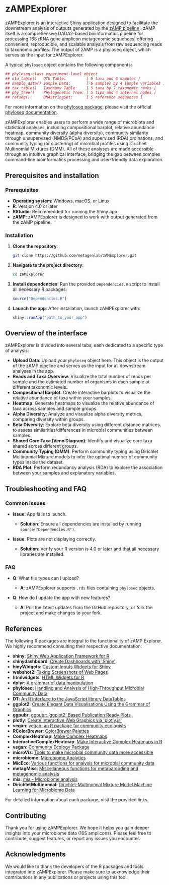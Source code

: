 # zAMPExplorer
zAMPExplorer is an interactive Shiny application designed to facilitate the downstream analysis of outputs generated by the [zAMP pipeline](https://zamp.readthedocs.io/en/latest/) . zAMP itself is a comprehensive DADA2-based bioinformatics pipeline for processing 16S rRNA gene amplicon metagenomic sequences, offering convenient, reproducible, and scalable analysis from raw sequencing reads to taxonomic profiles. The output of zAMP is a phyloseq object, which serves as the input for zAMPExplorer.

A typical `phyloseq` object contains the following components:

```r
## phyloseq-class experiment-level object
## otu_table()   OTU Table:         [ 5 taxa and 6 samples ]
## sample_data() Sample Data:       [ 6 samples by 4 sample variables ]
## tax_table()   Taxonomy Table:    [ 5 taxa by 7 taxonomic ranks ]
## phy_tree()    Phylogenetic Tree: [ 5 tips and 4 internal nodes ]
## refseq()      DNAStringSet:      [ 5 reference sequences ]
```

For more information on the [phyloseq package](https://rdrr.io/bioc/phyloseq/man/phyloseq-package.html), please visit the official [phyloseq documentation](https://rdrr.io/bioc/phyloseq/man/phyloseq.html).


zAMPExplorer enables users to perform a wide range of microbiota and statistical analyses, including compositional barplot, relative abundance heatmap, community diversity (alpha diversity), community similarity through unsupervised (NMDS/PCoA) and supervised (RDA) ordinations, and community typing (or clustering) of microbial profiles using Dirichlet Multinomial Mixtures (DMM). All of these analyses are made accessible through an intuitive graphical interface, bridging the gap between complex command-line bioinformatics processing and user-friendly data exploration.


## Prerequisites and installation

### Prerequisites

- **Operating system**: Windows, macOS, or Linux
- **R**: Version 4.0 or later
- **RStudio**: Recommended for running the Shiny app
- **zAMP**: zAMPExplorer is designed to work with output generated from the zAMP pipeline.

### Installation

1. **Clone the repository**:
   ```bash
   git clone https://github.com/metagenlab/zAMExplorer.git
   ```
2. **Navigate to the project directory**:
   ```bash
   cd zAMExplorer
   ```
3. **Install dependencies**:
   Run the provided `Dependencies.R` script to install all necessary R packages:
   ```r
   source("Dependencies.R")
   ```

4. **Launch the app**:
   After installation, launch zAMPExplorer with:
   ```r
   shiny::runApp("path_to_your_app")
   ```


## Overview of the interface

zAMPExplorer is divided into several tabs, each dedicated to a specific type of analysis:

- **Upload Data**: Upload your `phyloseq` object here. This object is the output of the zAMP pipeline and serves as the input for all downstream analyses in the app.
- **Reads and Taxa Overview**: Visualize the total number of reads per sample and the estimated number of organisms in each sample at different taxonomic levels.
- **Compositional Barplot**: Create interactive barplots to visualize the relative abundance of taxa within your samples.
- **Heatmap**: Generate heatmaps to visualize the relative abundance of taxa across samples and sample groups.
- **Alpha Diversity**: Analyze and visualize alpha diversity metrics, comparing diversity within groups.
- **Beta Diversity**: Explore beta diversity using different distance matrices to assess similarities/differences in microbial communities between samples.
- **Shared Core Taxa (Venn Diagram)**: Identify and visualize core taxa shared across different groups.
- **Community Typing (DMM)**: Perform community typing using Dirichlet Multinomial Mixture models to infer the optimal number of community types inside the dataset.
- **RDA Plot**: Perform redundancy analysis (RDA) to explore the association between your samples and explanatory variables.


## Troubleshooting and FAQ

### Common issues

- **Issue**: App fails to launch.
  - **Solution**: Ensure all dependencies are installed by running `source("Dependencies.R")`.

- **Issue**: Plots are not displaying correctly.
  - **Solution**: Verify your R version is 4.0 or later and that all necessary libraries are installed.

### FAQ

- **Q**: What file types can I upload?
  - **A**: zAMPExplorer supports `.rds` files containing `phyloseq` objects.

- **Q**: How do I update the app with new features?
  - **A**: Pull the latest updates from the GitHub repository, or fork the project and make changes to your fork.


## References

The following R packages are integral to the functionality of zAMP Explorer. We highly recommend consulting their respective documentation:

- **shiny**: [Shiny Web Application Framework for R](https://CRAN.R-project.org/package=shiny)
- **shinydashboard**: [Create Dashboards with 'Shiny'](https://CRAN.R-project.org/package=shinydashboard)
- **hinyWidgets**: [Custom Inputs Widgets for Shiny](https://github.com/dreamRs/shinyWidgets)
- **webshot2**: [Taking Screenshots of Web Pages](https://CRAN.R-project.org/package=webshot2)
- **htmlwidgets**: [HTML Widgets for R](https://github.com/ramnathv/htmlwidgets)
- **dplyr**: [A grammar of data manipulation](https://dplyr.tidyverse.org)
- **phyloseq**: [Handling and Analysis of High-Throughput Microbial Community Data](https://rdrr.io/bioc/phyloseq/)
- **DT**: [An R interface to the JavaScript library DataTables](https://cran.r-project.org/web/packages/DT/index.html)
- **ggplot2**: [Create Elegant Data Visualisations Using the Grammar of Graphics](https://ggplot2.tidyverse.org/)
- **ggpubr**: [ggpubr: ‘ggplot2’ Based Publication Ready Plots](https://rpkgs.datanovia.com/ggpubr/)
- **plotly**: [Create Interactive Web Graphics via 'plotly.js'](https://CRAN.R-project.org/package=plotly)
- **vegan**: [vegan: an R package for community ecologists](https://github.com/vegandevs/vegan)
- **RColorBrewer**: [ColorBrewer Palettes](https://renenyffenegger.ch/notes/development/languages/R/packages/RColorBrewer/index)
- **ComplexHeatmap**: [Make Complex Heatmaps](https://bioconductor.org/packages/release/bioc/html/ComplexHeatmap.html)
- **InteractiveComplexHeatmap**: [Make Interactive Complex Heatmaps in R](https://academic.oup.com/bioinformatics/article/38/5/1460/6448211?login=false)
- **vegan**: [Community Ecology Package](https://CRAN.R-project.org/package=vegan)
- **microViz**: [Tools to make microbial community data more accessible](https://github.com/david-barnett/microViz)
- **microbiome**: [Microbiome Analytics](https://microbiome.github.io/tutorials/)
- **MicEco**: [Various functions for analysis for microbial community data](https://github.com/Russel88/MicEco)
- **metagMisc**: [Miscellaneous functions for metabarcoding and metagenomic analysis](https://github.com/vmikk/metagMisc)
- **mia**: [mia - Microbiome analysis](https://microbiome.github.io/mia/)
- **DirichletMultinomial**: [Dirichlet-Multinomial Mixture Model Machine Learning for Microbiome Data](https://bioconductor.org/packages/release/bioc/html/DirichletMultinomial.html)

For detailed information about each package, visit the provided links.


## Contributing
Thank you for using zAMPExplorer. We hope it helps you gain deeper insights into your microbiome data (16S amplicons). Please feel free to contribute, suggest features, or report any issues you encounter.


## Acknowledgments
We would like to thank the developers of the R packages and tools integrated into zAMPExplorer. Please make sure to acknowledge their contributions in any publications or projects using this tool.





